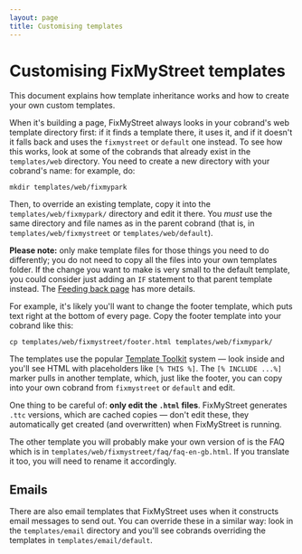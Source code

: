 ```yaml
---
layout: page
title: Customising templates
---
```


# Customising FixMyStreet templates

<p class="lead">This document explains how template inheritance works
and how to create your own custom templates.</p>

When it's building a page, FixMyStreet always looks in your cobrand's web
template directory first: if it finds a template there, it uses it, and if it
doesn't it falls back and uses the `fixmystreet` or `default` one instead.
To see how this works, look at some of the cobrands that already exist in the
`templates/web` directory. You need to create a new directory with your
cobrand's name: for example, do:

    mkdir templates/web/fixmypark

Then, to override an existing template, copy it into the
`templates/web/fixmypark/` directory and edit it there. You *must* use the
same directory and file names as in the parent cobrand (that is, in
`templates/web/fixmystreet` or `templates/web/default`).

<div class="attention-box">
    <strong>Please note:</strong> only make template files for those things you
    need to do differently; you do not need to copy all the files into your own
    templates folder. If the change you want to make is very small to the
    default template, you could consider just adding an <code>IF</code>
    statement to that parent template instead. The
    <a href="/feeding-back/">Feeding back page</a> has more details.
</div>

For example, it's likely you'll want to change the footer template, which puts
text right at the bottom of every page. Copy the footer template into your
cobrand like this:

    cp templates/web/fixmystreet/footer.html templates/web/fixmypark/

The templates use the popular <a
href="http://www.template-toolkit.org">Template Toolkit</a> system &mdash; look
inside and you'll see HTML with placeholders like `[% THIS %]`. The `[% INCLUDE
...%]` marker pulls in another template, which, just like the footer, you can
copy into your own cobrand from `fixmystreet` or `default` and edit.

<div class="attention-box warning">
    One thing to be careful of: <strong>only edit the <code>.html</code> files</strong>. FixMyStreet
    generates <code>.ttc</code> versions, which are cached copies &mdash; don't edit these, they
    automatically get created (and overwritten) when FixMyStreet is running.
</div>

The other template you will probably make your own version of is the FAQ which
is in `templates/web/fixmystreet/faq/faq-en-gb.html`. If you translate it too,
you will need to rename it accordingly.

## Emails

There are also email templates that FixMyStreet uses when it constructs email
messages to send out. You can override these in a similar way: look in the
`templates/email` directory and you'll see cobrands overriding the templates in
`templates/email/default`.
